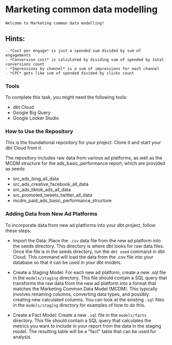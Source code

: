 # Marketing common data modelling
	Welcome to Marketing common data modelling!


## Hints:
	- *Cost per engage* is just a spended sum divided by sum of engagements
	- *Conversion cost* is calculated by dividing sum of spended by total conversions count
	- *Impressions by channel* is a sum of impressions for each channel
	- *CPC* gets like sum of spended divided by clicks count

### Tools
To complete this task, you might need the following tools:
-   dbt Cloud
-   Google Big Query
-   Google Looker Studio



### How to Use the Repository
This is the foundational repository for your project. Clone it and start your dbt Cloud from it.

The repository includes raw data from various ad platforms, as well as the MCDM structure for the ads_basic_performance report, which are provided as seeds:

-   src_ads_bing_all_data
-   src_ads_creative_facebook_all_data
-   src_ads_tiktok_ads_all_data
-   src_promoted_tweets_twitter_all_data
-   mcdm_paid_ads_basic_performance_structure

### Adding Data from New Ad Platforms

To incorporate data from new ad platforms into your dbt project, follow these steps:

-   Import the Data: Place the `.csv` data file from the new ad platform into the seeds directory. This directory is where dbt looks for raw data files. Once the file is in the seeds directory, run the `dbt seed` command in dbt Cloud. This command will load the data from the .csv file into your database so that it can be used in your dbt models.

-   Create a Staging Model: For each new ad platform, create a new .sql file in the `models/staging` directory. This file should contain a SQL query that transforms the raw data from the new ad platform into a format that matches the Marketing Common Data Model (MCDM). This typically involves renaming columns, converting data types, and possibly creating new calculated columns. You can look at the existing `.sql` files in the `models/staging` directory for examples of how to do this.

-   Create a Fact Model: Create a new `.sql` file in the `models/facts` directory. This file should contain a SQL query that calculates the metrics you want to include in your report from the data in the staging model. The resulting table will be a "fact" table that can be used for analysis.

